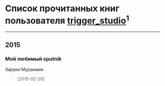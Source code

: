 # Список прочитанных книг пользователя [trigger_studio](http://vk.com/id210133584)<sup>1</sup>
---

## 2015

### Мой любимый sputnik
Харуки Мураками
> [2015-02-20] 




